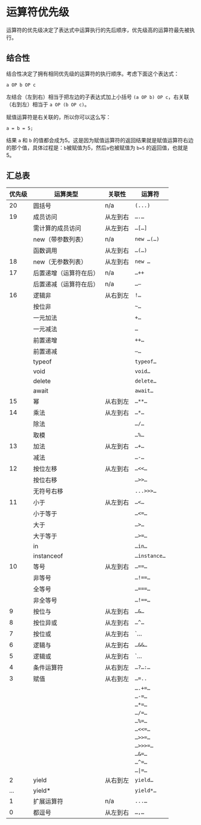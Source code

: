 # 运算符优先级

运算符的优先级决定了表达式中运算执行的先后顺序，优先级高的运算符最先被执行。

## 结合性

结合性决定了拥有相同优先级的运算符的执行顺序。考虑下面这个表达式：

```
a OP b OP c
```

左结合（左到右）相当于把左边的子表达式加上小括号 `(a OP b) OP c`，右关联（右到左）相当于 `a OP (b OP c)`。

赋值运算符是右关联的，所以你可以这么写：

```
a = b = 5;
```

结果 `a` 和 `b` 的值都会成为5。这是因为赋值运算符的返回结果就是赋值运算符右边的那个值，具体过程是：`b`被赋值为5，然后`a`也被赋值为 `b=5` 的返回值，也就是5。

## 汇总表

| 优先级 | 运算类型               | 关联性   | 运算符       |
| ------ | ---------------------- | -------- | ------------ |
| 20     | 圆括号                 | n/a      | `(...)`      |
| 19     | 成员访问               | 从左到右 | `….…`        |
|        | 需计算的成员访问       | 从左到右 | `…[…]`       |
|        | new（带参数列表）      | n/a      | `new …(…)`   |
|        | 函数调用               | 从左到右 | `…(…)`       |
| 18     | new（无参数列表）      | 从左到右 | `new …`      |
| 17     | 后置递增（运算符在后） | n/a      | `…++`        |
|        | 后置递减（运算符在后） | n/a      | `…—`         |
| 16     | 逻辑非                 | 从右到左 | `!…`         |
|        | 按位非                 |          | `~…`         |
|        | 一元加法               |          | `+…`         |
|        | 一元减法               |          | `…`          |
|        | 前置递增               |          | `++…`        |
|        | 前置递减               |          | `—…`         |
|        | typeof                 |          | `typeof…`    |
|        | void                   |          | `void…`      |
|        | delete                 |          | `delete…`    |
|        | await                  |          | `await…`     |
| 15     | 幂                     | 从右到左 | `…**…`       |
| 14     | 乘法                   | 从左到右 | `…*…`        |
|        | 除法                   |          | `…/…`        |
|        | 取模                   |          | `…%…`        |
| 13     | 加法                   | 从左到右 | `…+…`        |
|        | 减法                   |          | `…-…`        |
| 12     | 按位左移               | 从左到右 | `…<<…`       |
|        | 按位右移               |          | `…>>…`       |
|        | 无符号右移             |          | `...>>>…`    |
| 11     | 小于                   | 从左到右 | `…<…`        |
|        | 小于等于               |          | `…<=…`       |
|        | 大于                   |          | `…>…`        |
|        | 大于等于               |          | `…>=…`       |
|        | in                     |          | `…in…`       |
|        | instanceof             |          | `…instance…` |
| 10     | 等号                   | 从左到右 | `…==…`       |
|        | 非等号                 |          | `…!==…`      |
|        | 全等号                 |          | `…===…`      |
|        | 非全等号               |          | `…!==…`      |
| 9      | 按位与                 | 从左到右 | `…&…`        |
| 8      | 按位异或               | 从左到右 | `…^…`        |
| 7      | 按位或                 | 从左到右 | `…|…`        |
| 6      | 逻辑与                 | 从左到右 | `…&&…`       |
| 5      | 逻辑或                 | 从左到右 | `…||…`       |
| 4      | 条件运算符             | 从右到左 | `…?…:…`      |
| 3      | 赋值                   | 从右到左 | `…=..`       |
|        |                        |          | `….+=…`      |
|        |                        |          | `…-=…`       |
|        |                        |          | `…*=…`       |
|        |                        |          | `…/=…`       |
|        |                        |          | `…%=…`       |
|        |                        |          | `…<<=…`      |
|        |                        |          | `…>>=…`      |
|        |                        |          | `…>>>=…`     |
|        |                        |          | `…&=…`       |
|        |                        |          | `…^=…`       |
|        |                        |          | `…\|=…`      |
| 2      | yield                  | 从右到左 | `yield…`     |
| ...    | yield*                 |          | `yield*…`    |
| 1      | 扩展运算符             | n/a      | `...…`       |
| 0      | 都逗号                 | 从左到右 | `…,…`        |